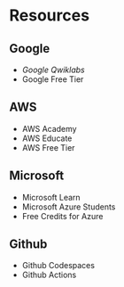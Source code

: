 # Resources

## Google
* *Google Qwiklabs*
* Google Free Tier

## AWS

* AWS Academy
* AWS Educate
* AWS Free Tier

## Microsoft 

* Microsoft Learn
* Microsoft Azure Students
* Free Credits for Azure

## Github

* Github Codespaces 
* Github Actions




